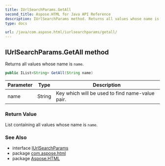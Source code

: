 ```yaml
---
title: IUrlSearchParams.GetAll
second_title: Aspose.HTML for Java API Reference
description: IUrlSearchParams method. Returns all values whose name is name
type: docs

url: /java/com.aspose.html/iurlsearchparams/getall/
---
```

## IUrlSearchParams.GetAll method

Returns all values whose name is `name`.

```java
public IList<String> GetAll(String name)
```

| Parameter | Type | Description |
| --- | --- | --- |
| name | String | Key which will be used to find name-value pair. |

### Return Value

List containing all values whose name is `name`.

### See Also

* interface [IUrlSearchParams](../)
* package [com.aspose.html](../../../com.aspose.html/)
* package [Aspose.HTML](../../../)
